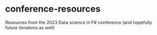 # conference-resources
Resources from the 2023 Data science in F# conference (and hopefully future iterations as well)
